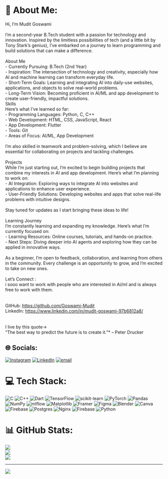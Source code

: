 # 💫 About Me:
Hi, I’m Mudit Goswami <br><br>I’m a second-year B.Tech student with a passion for technology and innovation. Inspired by the limitless possibilities of tech (and a little bit by Tony Stark’s genius), I’ve embarked on a journey to learn programming and build solutions that can make a difference.<br><br>About Me<br>- Currently Pursuing: B.Tech (2nd Year)<br>- Inspiration: The intersection of technology and creativity, especially how AI and machine learning can transform everyday life.<br>- Short-Term Goals: Learning and integrating AI into daily-use websites, applications, and objects to solve real-world problems.<br>- Long-Term Vision: Becoming proficient in AI/ML and app development to create user-friendly, impactful solutions.<br> Skills<br>Here’s what I’ve learned so far:<br>- Programming Languages: Python, C, C++<br>- Web Development: HTML, CSS, JavaScript, React<br>- App Development: Flutter<br>- Tools: Git<br>- Areas of Focus: AI/ML, App Development<br><br>I’m also skilled in teamwork and problem-solving, which I believe are essential for collaborating on projects and tackling challenges.<br><br>Projects<br>While I’m just starting out, I’m excited to begin building projects that combine my interests in AI and app development. Here’s what I’m planning to work on:<br>- AI Integration: Exploring ways to integrate AI into websites and applications to enhance user experience.<br>- User-Friendly Solutions: Developing websites and apps that solve real-life problems with intuitive designs.<br><br>Stay tuned for updates as I start bringing these ideas to life!<br><br> Learning Journey<br>I’m constantly learning and expanding my knowledge. Here’s what I’m currently focused on:<br>- Learning Resources: Online courses, tutorials, and hands-on practice.<br>- Next Steps: Diving deeper into AI agents and exploring how they can be applied in innovative ways.<br><br>As a beginner, I’m open to feedback, collaboration, and learning from others in the community. Every challenge is an opportunity to grow, and I’m excited to take on new ones.<br><br> Let’s Connect :<br> i sooo want to work with people who are interested in Ai/ml and is always free to work with them.<br><br><br>GitHub: https://github.com/Goswami-Mudit<br>LinkedIn: https://www.linkedin.com/in/mudit-goswami-97b6812a8/<br><br><br>I live by this quote-><br>“The best way to predict the future is to create it.”* – Peter Drucker


## 🌐 Socials:
[![Instagram](https://img.shields.io/badge/Instagram-%23E4405F.svg?logo=Instagram&logoColor=white)](https://instagram.com/_x_mudit__x) [![LinkedIn](https://img.shields.io/badge/LinkedIn-%230077B5.svg?logo=linkedin&logoColor=white)](https://linkedin.com/in/Mudit-Goswami) [![email](https://img.shields.io/badge/Email-D14836?logo=gmail&logoColor=white)](mailto:muditgoswami707@gmail.com) 

# 💻 Tech Stack:
![C](https://img.shields.io/badge/c-%2300599C.svg?style=flat-square&logo=c&logoColor=white) ![C++](https://img.shields.io/badge/c++-%2300599C.svg?style=flat-square&logo=c%2B%2B&logoColor=white) ![Dart](https://img.shields.io/badge/dart-%230175C2.svg?style=flat-square&logo=dart&logoColor=white) ![TensorFlow](https://img.shields.io/badge/TensorFlow-%23FF6F00.svg?style=flat-square&logo=TensorFlow&logoColor=white) ![scikit-learn](https://img.shields.io/badge/scikit--learn-%23F7931E.svg?style=flat-square&logo=scikit-learn&logoColor=white) ![PyTorch](https://img.shields.io/badge/PyTorch-%23EE4C2C.svg?style=flat-square&logo=PyTorch&logoColor=white) ![Pandas](https://img.shields.io/badge/pandas-%23150458.svg?style=flat-square&logo=pandas&logoColor=white) ![NumPy](https://img.shields.io/badge/numpy-%23013243.svg?style=flat-square&logo=numpy&logoColor=white) ![mlflow](https://img.shields.io/badge/mlflow-%23d9ead3.svg?style=flat-square&logo=numpy&logoColor=blue) ![Matplotlib](https://img.shields.io/badge/Matplotlib-%23ffffff.svg?style=flat-square&logo=Matplotlib&logoColor=black) ![Framer](https://img.shields.io/badge/Framer-black?style=flat-square&logo=framer&logoColor=blue) ![Figma](https://img.shields.io/badge/figma-%23F24E1E.svg?style=flat-square&logo=figma&logoColor=white) ![Blender](https://img.shields.io/badge/blender-%23F5792A.svg?style=flat-square&logo=blender&logoColor=white) ![Canva](https://img.shields.io/badge/Canva-%2300C4CC.svg?style=flat-square&logo=Canva&logoColor=white) ![Firebase](https://img.shields.io/badge/firebase-a08021?style=flat-square&logo=firebase&logoColor=ffcd34) ![Postgres](https://img.shields.io/badge/postgres-%23316192.svg?style=flat-square&logo=postgresql&logoColor=white) ![Nginx](https://img.shields.io/badge/nginx-%23009639.svg?style=flat-square&logo=nginx&logoColor=white) ![Firebase](https://img.shields.io/badge/firebase-%23039BE5.svg?style=flat-square&logo=firebase) ![Python](https://img.shields.io/badge/python-3670A0?style=flat-square&logo=python&logoColor=ffdd54)
# 📊 GitHub Stats:
![](https://github-readme-stats.vercel.app/api?username=Goswami-Mudit&theme=dark&hide_border=false&include_all_commits=false&count_private=false)<br/>
![](https://nirzak-streak-stats.vercel.app/?user=Goswami-Mudit&theme=dark&hide_border=false)<br/>
![](https://github-readme-stats.vercel.app/api/top-langs/?username=Goswami-Mudit&theme=dark&hide_border=false&include_all_commits=false&count_private=false&layout=compact)

---
[![](https://visitcount.itsvg.in/api?id=Goswami-Mudit&icon=0&color=0)](https://visitcount.itsvg.in)

<!-- Proudly created with GPRM ( https://gprm.itsvg.in ) -->
